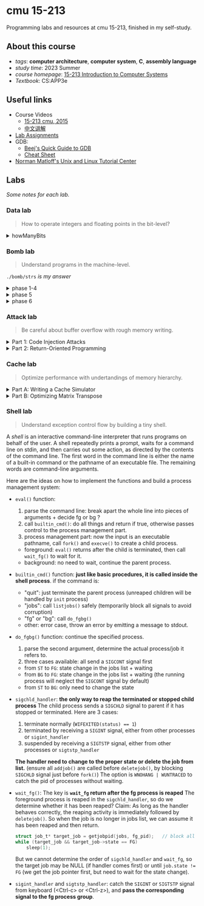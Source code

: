 # cmu 15-213
Programming labs and resources at cmu 15-213, finished in my self-study.
## About this course
- *tags*: **computer architecture**, **computer system**, **C**, **assembly language**
- *study time*: 2023 Summer
- *course homepage*: [15-213 Introduction to Computer Systems](https://www.cs.cmu.edu/~213/)
- *Textbook*: CS:APP3e

## Useful links
- Course Videos
  - [15-213 cmu, 2015](https://www.bilibili.com/video/BV1iW411d7hd)
  - [中文讲解](https://www.bilibili.com/video/BV1cD4y1D7uR/)
- [Lab Assignments](http://csapp.cs.cmu.edu/3e/labs.html)
- GDB: 
   -  [Beej's Quick Guide to GDB](https://beej.us/guide/bggdb/)
   -  [Cheat Sheet](http://csapp.cs.cmu.edu/3e/docs/gdbnotes-x86-64.pdf)
- [Norman Matloff's Unix and Linux Tutorial Center](https://heather.cs.ucdavis.edu/~matloff/unix.html)

## Labs
*Some notes for each lab.*
### Data lab
> How to operate integers and floating points in the bit-level? 
<details> <summary>howManyBits</summary>

- `int howManyBits(int x)`: return the minimum number of bits required to represent x in two's complement.
    - key: remove redundant sign bits at head, find the first appearance position of 1, **binary search + conditional shift**

</details>

### Bomb lab
> Understand programs in the machine-level.

`./bomb/strs` *is my answer*

<details><summary>phase 1-4</summary>

1. be familiar with gdb commands
2. if-else, while loop
3. switch, jump-table
4. recursive function, shift

  </details>
<details> <summary>phase 5</summary>

1. check the length of input string.

2. for loop, select chars from another string.
```c
char *input = "your string";
char *str = 0x4024b0;
char *res = %rsp + 0x10;
for (int i = 0; i < 6; i++) {
    int temp = input[i] & 0xf;
    res[i] = str[temp];
}
```
3. string match test

</details>

<details><summary> phase 6 </summary>

1. input string to 6 numbers, which must be in [1, 6] and unique.
2. number = 7 - number
3. rearrange the **linked list** by the order of numbers:
```c
int numbers[6];           // numbers = %rsp
struct node* list[6];     // list = %rsp + 0x20

for (int i = 0; i < 6; i++) {
    %edx = head;
    if (numbers[i] > 1)  {
        int temp = 1;
        while (temp < numbers[i]) {
            %edx = %edx->next;
            temp++;
        }
    }
    list[i] = %edx;
}

struct node *ptr = list[0];
for (int i = 1; i < 6; i++) {
    ptr->next = list[i];
    ptr = list[i];
}
list[5]->next = NULL;
```
4. check the ordering of linked-list:
```c
struct node *ptr = list[0];
for (int i = 5; i > 0; i--) {
    int val = ptr->next->val;
    if (ptr->val < val)
        explode();
    else
        ptr = ptr->next;
}
```

</details>

### Attack lab
> Be careful about buffer overflow with rough memory writing.

<details><summary>Part 1: Code Injection Attacks</summary>

input string = commands in bytes code + filled bytes + address of the commands

|level   |commands   |
|---|---|
|2   |move cookie to `%rdi`, push `&&touch2`, return|
|3| recover memory on stack (avoid being overwritten in `hexmatch()`), move &str to `%rdi`, push `&&touch3`, return

</details>

<details> <summary>Part 2: Return-Oriented Programming</summary>

The stack has uncertain address and is non-executable. Therefore, we are unable to overwrite the address of command string.
However, the address of text/code is fixed. We can look into the machine code representation of functions, and extract valid parts of commands before return.
- level 2
1. notice that in the machine code of `getval_280()`, we can retrieve the value from stack to `%rax`.
```
00000000004019ca <getval_280>:
  4019ca:	b8 29 58 90 c3       	mov    $0xc3905829,%eax
  4019cf:	c3                   	ret    
58: popq %rax
90: nop
c3: ret
```
2. in the `setval_426()` function, we can transfer data to `%rdi`, which is the parameter of touch2.
```
00000000004019c3 <setval_426>:
  4019c3:	c7 07 48 89 c7 90    	movl   $0x90c78948,(%rdi)
  4019c9:	c3                   	ret    
48 89 c7: movq %rax, %rdi
90: nop
c3: ret
```
3. build the string data from the stack architecture:
```
[Before gets]
return address of test()
buffer
<-- %rsp

[After gets]
touch2
addr_setval_426
cookie value
addr_getval_280 <-- original return address
...(any value to fill the buffer)
<-- %rsp
```
where `addr_setval_426` and `addr_getval_280` are the corresbonding addresses of gadgets.
- level 3

*key problem*: We cannot update %rsp by the given gadgets. In order to place the data upside the stack pointer, we need to calculate how many pop operations are required to calculate the address of hex string.

```
mov %rsp, %rax              addval_190
mov %rax, $rdi              setval_426
pop %rax                    getval_280
mov %eax, %edx              addval_487
mov %edx, %ecx              getval_159
mov %ecx, %esi              addval_187
leaq (%rdi,%rsi,1), %rax    add_xy
mov %rax, %rdi              setval_426
```
#pop operations = 8 (#instructions) + 1 (pop %rax) = 9.

</details>

### Cache lab
> Optimize performance with undertandings of memory hierarchy.
<details><summary>Part A: Writing a Cache Simulator </summary>

1. parse the command line arguments using `getopt` function
For example, we have
```shell
> ./csim -h -v -s 4 -E 1 -b 2 -t example.txt
```

```c
int opt, s, E, b;
while ((opt = getopt(argc, argv, "hvs:E:b:t:")) != -1) {
  switch (opt) {
  case 's':
    s = atoi(optarg);
    break;
  case 'E':
    E = atoi(optarg);
    break;
  case 'b':
    b = atoi(optarg);
    break;
  case 't':
    file = optarg;
    break;
  default: 
    printf("Unknown option: %c", optopt);
    exit(1);
  }
}
```

2. `fscanf` function is used to parse the words in the text.
3. Extract the set index and tag bits from address (using mask).
4. Each set can be implemented by a linked-list, where every node is a line.

*Linked-list is efficient with `add_head` and `remove_node` operations:*
- LRU (least-recently used) policy corresponds to the order in the linked-list. The most recently used block can be always placed in the head.
- Remove the tail node when the number of blocks is larger than E.

</details>

<details><summary>Part B: Optimizing Matrix Transpose</summary>

cache: $ s = 5, E = 1, b = 5$
32 bytes per line = 8 ints per line
capacity $C = 1024$ bytes = 256 ints

- 32 x 32 (Every 8 rows share the same set index)

*basic idea*: **8x8** sub-blocks + read 8 ints in a row of A, write 8 ints in a column of B
*enhancement*: There will be extra conflict misses when read and write entries on the diagonal line, so we can use 8 int variables to save the row to registers or temporarily skip the assignments in the diag.
*misses*: 288 < 300

- 64 x 64 (Every 4 rows share the same set index)

*basic idea*: similar to 32x32 case, divide the matrix into multiple **4x4** sub-blocks.
Because of 8 ints in a set of cache, it is not efficient enough to use just block-wise transposes.
*enhancement*: Transpose with **8x8 block with 4 4x4 sub-blocks**: 

```
---- ----
 2    1
---- ----
 3    4
---- ----
```

1. Transpose the 2nd block first, leave 1st block transposed in the cache
2. Transpose the 1st block while writing the previous entries of 1st block to 3rd block.
    1. Read a column from A's 3rd block to 4 registers
    2. Read a row from B's 1st block to the other 4 registers
    3. Write the column from A to the corresponding row in B's 1st block
    4. Write the row from B's 1st block to its 3rd block
3. Transpose the 4th block

*keys*: **Make full use of the cache from the previous step.**
*misses*: 1180 < 1300

- M = 61, N = 67 (Few conflict misses for no alignments)

*basic idea*: directly apply 8x8 blocks transpose
*misses*: 1994 < 2000

</details>

### Shell lab
> Understand exception control flow by building a tiny shell.

A *shell* is an interactive command-line interpreter that runs programs on behalf of the user.
A shell repeatedly prints a prompt, waits for a command line on stdin, and then carries out some action, as directed by the contents of the command line.
The first word in the command line is either the name of a built-in command or the pathname of an executable file. The remaining words are command-line arguments.

Here are the ideas on how to implement the functions and build a process management system:
- `eval()` function:
  1. parse the command line: break apart the whole line into pieces of arguments + decide fg or bg ?
  2. call `builtin_cmd()`: do all things and return if true, otherwise passes control to the process management part.
  3. process management part: now the input is an executable pathname, call `fork()` and `execve()` to create a child process.
    - foreground: `eval()` returns after the child is terminated, then call `wait_fg()` to wait for it.
    - background: no need to wait, continue the parent process.
- `builtin_cmd()` function: **just like basic procedures, it is called inside the shell process**.
  if the command is:
  - "quit": just terminate the parent process (unreaped children will be handled by `init` process)
  - "jobs": call `listjobs()` safely (temporarily block all signals to avoid corruption)
  - "fg" or "bg": call `do_fgbg()`
  - other: error case, throw an error by emitting a message to stdout.
- `do_fgbg()` function: continue the specified process.
  1. parse the second argument, determine the actual process/job it refers to.
  2. three cases available: all send a `SIGCONT` signal first
    - from `ST` to `FG`: state change in the jobs list + waiting
    - from `BG` to `FG`: state change in the jobs list + waiting (the running process will neglect the `SIGCONT` signal by default)
    - from `ST` to `BG`: only need to change the state
- `sigchld_handler`: **the only way to reap the terminated or stopped child process**
  The child process sends a `SIGCHLD` signal to parent if it has stopped or terminated. Here are 3 cases:
  1. terminate normally (`WIFEXITED(status) == 1`)
  2. terminated by receiving a `SIGINT` signal, either from other processes or `sigint_handler`
  3. suspended by receiving a `SIGTSTP` signal, either from other processes or `sigtstp_handler`

  **The handler need to change to the proper state or delete the job from list.** (ensure all `addjob()` are called before `deletejob()`, by blocking `SIGCHLD` signal just before `fork()`)
  The option is `WNOHANG | WUNTRACED` to catch the pid of processes without waiting.
- `wait_fg()`: The key is **`wait_fg` return after the fg process is reaped**
  The foreground process is reaped in the `sigchld_handler`, so do we determine whether it has been reaped?
  Claim: As long as the handler behaves correctly, the reaping activity is immediately followed by `deletejob()`. So when the job is no longer in jobs list, we can assume it has been reaped and then return.

  ```c
  struct job_t* target_job = getjobpid(jobs, fg_pid);   // block all signals temporarily
  while (target_job && target_job->state == FG)
      sleep(1);
  ```
  But we cannot determine the order of `sigchld_handler` and `wait_fg`, so the target job may be NULL (if handler comes first) or until `job.state != FG` (we get the job pointer first, but need to wait for the state change).
- `sigint_handler` and `sigtstp_handler`: catch the `SIGINT` or `SIGTSTP` signal from keyboard (\<Ctrl-c\> or \<Ctrl-z\>), and **pass the corresponding signal to the fg process group**.
